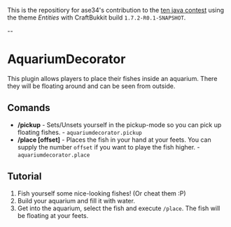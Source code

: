 This is the repositiory for ase34's contribution to the [ten java contest](http://tenjava.com) using the theme *Entities* with CraftBukkit build `1.7.2-R0.1-SNAPSHOT`.

--

AquariumDecorator
=================

This plugin allows players to place their fishes inside an aquarium. There they will be floating around and can be seen from outside.

Comands
-------

- **/pickup** - Sets/Unsets yourself in the pickup-mode so you can pick up floating fishes. - `aquariumdecorator.pickup`
- **/place [offset]** - Places the fish in your hand at your feets. You can supply the number `offset` if you want to playe the fish higher. - `aquariumdecorator.place`  

Tutorial
--------

1. Fish yourself some nice-looking fishes! (Or cheat them :P)
2. Build your aquarium and fill it with water.
3. Get into the aquarium, select the fish and execute `/place`. The fish will be floating at your feets.